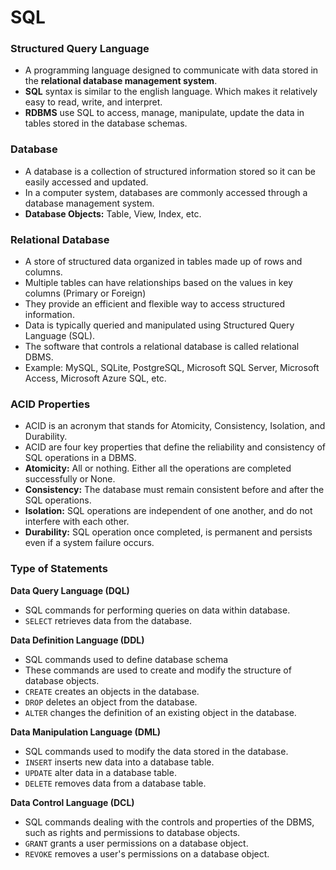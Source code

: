# **SQL**
### **Structured Query Language**
- A programming language designed to communicate with data stored in the **relational database management system**.
- **SQL** syntax is similar to the english language. Which makes it relatively easy to read, write, and interpret.
- **RDBMS** use SQL to access, manage, manipulate, update the data in tables stored in the database schemas.

### **Database**
- A database is a collection of structured information stored so it can be easily accessed and updated.
- In a computer system, databases are commonly accessed through a database management system.
- **Database Objects:** Table, View, Index, etc.

### **Relational Database** 
- A store of structured data organized in tables made up of rows and columns.
- Multiple tables can have relationships based on the values in key columns (Primary or Foreign)
- They provide an efficient and flexible way to access structured information.
- Data is typically queried and manipulated using Structured Query Language (SQL).
- The software that controls a relational database is called relational DBMS.
- Example: MySQL, SQLite, PostgreSQL, Microsoft SQL Server, Microsoft Access, Microsoft Azure SQL, etc.

### **ACID Properties**
- ACID is an acronym that stands for Atomicity, Consistency, Isolation, and Durability.
- ACID are four key properties that define the reliability and consistency of SQL operations in a DBMS.
- **Atomicity:** All or nothing. Either all the operations are completed successfully or None.
- **Consistency:** The database must remain consistent before and after the SQL operations.
- **Isolation:** SQL operations are independent of one another, and do not interfere with each other.
- **Durability:** SQL operation once completed, is permanent and persists even if a system failure occurs.

### **Type of Statements**
**Data Query Language (DQL)**
- SQL commands for performing queries on data within database.
- `SELECT` retrieves data from the database.

**Data Definition Language (DDL)** 
- SQL commands used to define database schema
- These commands are used to create and modify the structure of database objects.
- `CREATE` creates an objects in the database.
- `DROP` deletes an object from the database.
- `ALTER` changes the definition of an existing object in the database.

**Data Manipulation Language (DML)**  
- SQL commands used to modify the data stored in the database.
- `INSERT` inserts new data into a database table.
- `UPDATE` alter data in a database table.
- `DELETE` removes data from a database table.

**Data Control Language (DCL)**
- SQL commands dealing with the controls and properties of the DBMS, such as rights and permissions to database objects.
- `GRANT` grants a user permissions on a database object.
- `REVOKE` removes a user's permissions on a database object.
